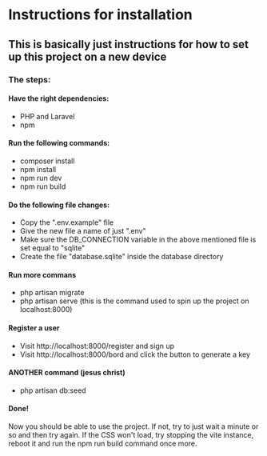 # Instructions for installation

## This is basically just instructions for how to set up this project on a new device

### The steps:

#### Have the right dependencies:

-   PHP and Laravel
-   npm

#### Run the following commands:

-   composer install
-   npm install
-   npm run dev
-   npm run build

#### Do the following file changes:

-   Copy the ".env.example" file
-   Give the new file a name of just ".env"
-   Make sure the DB_CONNECTION variable in the above mentioned file is set equal to "sqlite"
-   Create the file "database.sqlite" inside the database directory

#### Run more commans

-   php artisan migrate
-   php artisan serve (this is the command used to spin up the project on localhost:8000)

#### Register a user

-   Visit http://localhost:8000/register and sign up
-   Visit http://localhost:8000/bord and click the button to generate a key

#### ANOTHER command (jesus christ)

-   php artisan db:seed

#### Done!

Now you should be able to use the project. If not, try to just wait a minute or so and then try again.
If the CSS won't load, try stopping the vite instance, reboot it and run the npm run build command once more.
